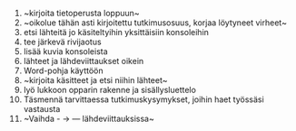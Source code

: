 1. ~kirjoita tietoperusta loppuun~
2. ~oikolue tähän asti kirjoitettu tutkimusosuus, korjaa löytyneet virheet~
3. etsi lähteitä jo käsiteltyihin yksittäisiin konsoleihin
4. tee järkevä rivijaotus
5. lisää kuvia konsoleista
6. lähteet ja lähdeviittaukset oikein
7. Word-pohja käyttöön
8. ~kirjoita käsitteet ja etsi niihin lähteet~
9. lyö lukkoon opparin rakenne ja sisällysluettelo
10. Täsmennä tarvittaessa tutkimuskysymykset, joihin haet työssäsi vastausta
11. ~Vaihda - -> —  lähdeviittauksissa~
